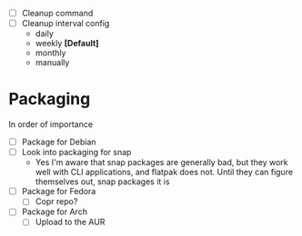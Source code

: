 - [ ] Cleanup command
- [ ] Cleanup interval config
  - daily
  - weekly **[Default]**
  - monthly
  - manually

# Packaging
In order of importance
- [ ] Package for Debian
- [ ] Look into packaging for snap
  - Yes I'm aware that snap packages are generally bad, but they work well with CLI applications, and flatpak does not. Until they can figure themselves out, snap packages it is
- [ ] Package for Fedora
  - [ ] Copr repo?
- [ ] Package for Arch
  - [ ] Upload to the AUR
